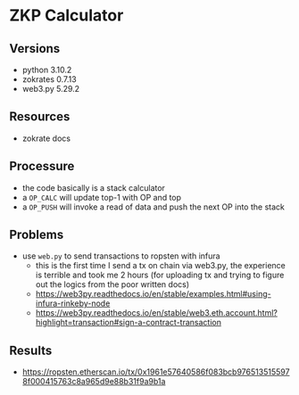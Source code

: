 # ZKP Calculator

## Versions
- python 3.10.2
- zokrates 0.7.13
- web3.py 5.29.2

## Resources
- zokrate docs

## Processure
- the code basically is a stack calculator
- a `OP_CALC` will update top-1 with OP and top
- a `OP_PUSH` will invoke a read of data and push the next OP into the stack

## Problems
- use `web.py` to send transactions to ropsten with infura
  - this is the first time I send a tx on chain via web3.py, the experience is terrible and took me 2 hours (for uploading tx and trying to figure out the logics from the poor written docs)
  - https://web3py.readthedocs.io/en/stable/examples.html#using-infura-rinkeby-node
  - https://web3py.readthedocs.io/en/stable/web3.eth.account.html?highlight=transaction#sign-a-contract-transaction

## Results
- https://ropsten.etherscan.io/tx/0x1961e57640586f083bcb9765135155978f000415763c8a965d9e88b31f9a9b1a